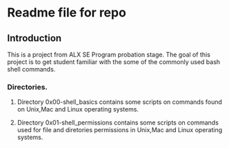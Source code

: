 # Readme file for repo
## Introduction
This is a project from ALX SE Program probation stage. The goal of this project is to get student familiar with the some of the commonly used bash shell commands.
### Directories.
1. Directory 0x00-shell_basics contains some scripts on commands found on Unix,Mac and Linux operating systems.

2. Directory 0x01-shell_permissions contains some scripts on commands used for file and diretories permissions in Unix,Mac and Linux operating systems.


